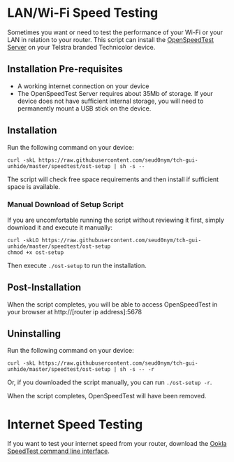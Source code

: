 # LAN/Wi-Fi Speed Testing
Sometimes you want or need to test the performance of your Wi-Fi or your LAN in relation to your router. This script can install the [OpenSpeedTest Server](https://github.com/openspeedtest/Speed-Test) on your Telstra branded Technicolor device.

## Installation Pre-requisites
- A working internet connection on your device
- The OpenSpeedTest Server requires about 35Mb of storage. If your device does not have sufficient internal storage, you will need to permanently mount a USB stick on the device.

## Installation
Run the following command on your device:
```
curl -skL https://raw.githubusercontent.com/seud0nym/tch-gui-unhide/master/speedtest/ost-setup | sh -s --
```

The script will check free space requirements and then install if sufficient space is available.

### Manual Download of Setup Script
If you are uncomfortable running the script without reviewing it first, simply download it and execute it manually:
```
curl -skLO https://raw.githubusercontent.com/seud0nym/tch-gui-unhide/master/speedtest/ost-setup
chmod +x ost-setup
```
Then execute `./ost-setup` to run the installation.

## Post-Installation
When the script completes, you will be able to access OpenSpeedTest in your browser at http://[router ip address]:5678

## Uninstalling
Run the following command on your device:
```
curl -skL https://raw.githubusercontent.com/seud0nym/tch-gui-unhide/master/speedtest/ost-setup | sh -s -- -r
```
Or, if you downloaded the script manually, you can run `./ost-setup -r`.

When the script completes, OpenSpeedTest will have been removed.

# Internet Speed Testing
If you want to test your internet speed from your router, download the [Ookla SpeedTest command line interface](https://www.speedtest.net/apps/cli).